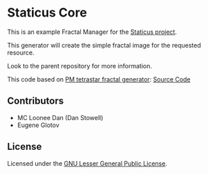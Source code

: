 # Staticus Core

This is an example Fractal Manager for the [Staticus project](https://github.com/KIVagant/staticus).

This generator will create the simple fractal image for the requested resource.

Look to the parent repository for more information.

This code based on [PM tetrastar fractal generator](http://www.mcld.co.uk/tetrafrac/): [Source Code](http://www.mcld.co.uk/tetrafrac/source.php)

## Contributors

- MC Loonee Dan (Dan Stowell)
- Eugene Glotov <kivagant at gmail.com>

## License

Licensed under the [GNU Lesser General Public License](http://www.gnu.org/licenses/lgpl-3.0.en.html).
